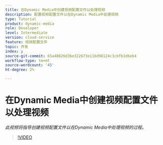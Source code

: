 ```yaml
---
title: 在Dynamic Media中创建视频配置文件以处理视频
description: 配置视频配置文件以在Dynamic Media中处理视频
type: Tutorial
product: dynamic-media
role: Developer
level: Intermediate
version: cloud-service
feature: 视频配置文件
topic: 开发
index: y
source-git-commit: 65a40826d3be322673e116d98124c3cbfb1d6eb4
workflow-type: tm+mt
source-wordcount: '45'
ht-degree: 2%

---
```



# 在Dynamic Media中创建视频配置文件以处理视频

*此视频将指导创建视频配置文件以在Dynamic Media中处理视频的过程。*

>[!VIDEO](https://video.tv.adobe.com/v/335382?quality=9&learn=on)


